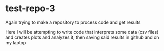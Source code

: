 # test-repo-3
Again trying to make a repository to process code and get results


Here I will be attempting to write code that interprets some data (csv files) and creates plots and analyzes it, then saving said results in github and on my laptop

